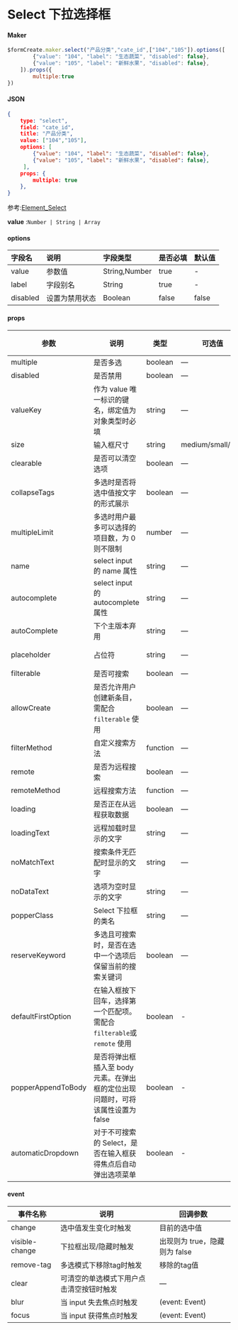 # Select 下拉选择框

#### Maker
```js
$formCreate.maker.select("产品分类","cate_id",["104","105"]).options([
        {"value": "104", "label": "生态蔬菜", "disabled": false},
        {"value": "105", "label": "新鲜水果", "disabled": false},
    ]).props({
        multiple:true
})
```

#### JSON
```json
{
    type: "select",
    field: "cate_id",
    title: "产品分类",
    value: ["104","105"],
    options: [
        {"value": "104", "label": "生态蔬菜", "disabled": false},
        {"value": "105", "label": "新鲜水果", "disabled": false},
     ],
    props: {
        multiple: true
    },
}
```

参考:[Element_Select](http://element-cn.eleme.io/#/zh-CN/component/select)

**value** :`Number | String | Array`

#### options

| 字段名 | 说明 | 字段类型 | 是否必填 | 默认值 |
| :--- | :--- | :--- | :--- | :--- |
| value | 参数值 | String,Number | true | - |
| label | 字段别名 | String | true | - |
| disabled | 设置为禁用状态 | Boolean | false | false |


#### props

| 参数                  | 说明                                                         | 类型     | 可选值            | 默认值     |
| --------------------- | ------------------------------------------------------------ | -------- | ----------------- | ---------- |
| multiple              | 是否多选                                                     | boolean  | —                 | false      |
| disabled              | 是否禁用                                                     | boolean  | —                 | false      |
| valueKey             | 作为 value 唯一标识的键名，绑定值为对象类型时必填            | string   | —                 | value      |
| size                  | 输入框尺寸                                                   | string   | medium/small/mini | —          |
| clearable             | 是否可以清空选项                                             | boolean  | —                 | false      |
| collapseTags         | 多选时是否将选中值按文字的形式展示                           | boolean  | —                 | false      |
| multipleLimit        | 多选时用户最多可以选择的项目数，为 0 则不限制                | number   | —                 | 0          |
| name                  | select input 的 name 属性                                    | string   | —                 | —          |
| autocomplete          | select input 的 autocomplete 属性                            | string   | —                 | off        |
| autoComplete         | 下个主版本弃用                                               | string   | —                 | off        |
| placeholder           | 占位符                                                       | string   | —                 | 请选择     |
| filterable            | 是否可搜索                                                   | boolean  | —                 | false      |
| allowCreate          | 是否允许用户创建新条目，需配合 `filterable` 使用             | boolean  | —                 | false      |
| filterMethod         | 自定义搜索方法                                               | function | —                 | —          |
| remote                | 是否为远程搜索                                               | boolean  | —                 | false      |
| remoteMethod         | 远程搜索方法                                                 | function | —                 | —          |
| loading               | 是否正在从远程获取数据                                       | boolean  | —                 | false      |
| loadingText          | 远程加载时显示的文字                                         | string   | —                 | 加载中     |
| noMatchText         | 搜索条件无匹配时显示的文字                                   | string   | —                 | 无匹配数据 |
| noDataText          | 选项为空时显示的文字                                         | string   | —                 | 无数据     |
| popperClass          | Select 下拉框的类名                                          | string   | —                 | —          |
| reserveKeyword       | 多选且可搜索时，是否在选中一个选项后保留当前的搜索关键词     | boolean  | —                 | false      |
| defaultFirstOption  | 在输入框按下回车，选择第一个匹配项。需配合 `filterable`或 `remote` 使用 | boolean  | -                 | false      |
| popperAppendToBody | 是否将弹出框插入至 body 元素。在弹出框的定位出现问题时，可将该属性设置为 false | boolean  | -                 | true       |
| automaticDropdown    | 对于不可搜索的 Select，是否在输入框获得焦点后自动弹出选项菜单 | boolean  | -                 | false      |

####  event

| 事件名称       | 说明                                     | 回调参数                      |
| -------------- | ---------------------------------------- | ----------------------------- |
| change         | 选中值发生变化时触发                     | 目前的选中值                  |
| visible-change | 下拉框出现/隐藏时触发                    | 出现则为 true，隐藏则为 false |
| remove-tag     | 多选模式下移除tag时触发                  | 移除的tag值                   |
| clear          | 可清空的单选模式下用户点击清空按钮时触发 | —                             |
| blur           | 当 input 失去焦点时触发                  | (event: Event)                |
| focus          | 当 input 获得焦点时触发                  | (event: Event)                |


